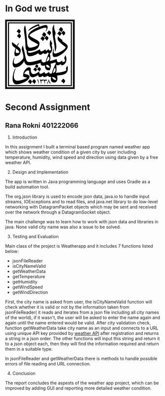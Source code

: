 # In God we trust

![logo](Logo.png)

# Second Assignment
## Rana Rokni 401222066

1. Introduction

In this assignment I built a terminal based program named weather app which shows weather condition of a given city by user including temperature, humidity, wind speed and direction using data given by a free weather API.


2. Design and Implementation

The app is written in Java programming language and uses Gradle as a build automation tool.

The org.json library is used to encode json data, java.io to handle input streams, IOExceptions and to read files, and java.net library to do low-level networking with DatagramPacket objects which may be sent and received over the network through a DatagramSocket object.

The main challenge was to learn how to work with json data and libraries in java. None valid city name was also a issue to be solved. 


3. Testing and Evaluation

Main class of the project is Weatherapp and it includes 7 functions listed below:
* jsonFileReader
* isCityNameValid
 * getWeatherData
 * getTemperature
 * getHumidity
 * getWindSpeed
 * getWindDirection
 
First, the city name is asked from user, the isCityNameValid function will check whether it is valid or not by the information taken from jsonFileReader( it reads and iterates from a json file including all city names of the world), if it wasn't, the user will be asked to enter the name again and again until the name entered would be valid.
After city validation check, function getWeatherData take city name as an input and connects to a URL using unique API key provided by [weather API](https://www.weatherapi.com "weather") after registration and returns a string in a json order. The other functions will input this string and return it to a json object each, then they will find the information required and return them in a suitable type.

In jsonFileReader and getWeatherData there is methods to handle possible errors of file reading and URL connection.

4. Conclusion

The report concludes the aspests of the weather app project, which can be improved by adding GUI and reporting more detailed weather condition.  





 
